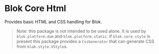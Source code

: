 Blok Core Html
==============

Provides basic HTML and CSS handling for Blok.

> Note: this package is not intended to be used alone. It
> is used by `blok.platform.dom` and `blok.platform.static`.
> If `blok.core.style` is present this package provides a
> `CssGenerator` that can generate CSS from `blok.style.VStyle`s.
